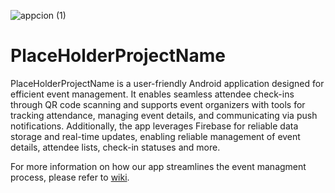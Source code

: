 
![appcion (1)](https://github.com/CMPUT301W24T05/PlaceHolderProjectName/assets/132036962/7e74b446-72dd-4d58-ab4b-3850db094adf)

# PlaceHolderProjectName 

PlaceHolderProjectName is a user-friendly Android application designed for efficient event management. It enables seamless attendee check-ins through QR code scanning and supports event organizers with tools for tracking attendance, managing event details, and communicating via push notifications. Additionally, the app leverages Firebase for reliable data storage and real-time updates, enabling reliable management of event details, attendee lists, check-in statuses and more. 

For more information on how our app streamlines the event managment process, please refer to [wiki](https://github.com/CMPUT301W24T05/PlaceHolderProjectName/wiki).

